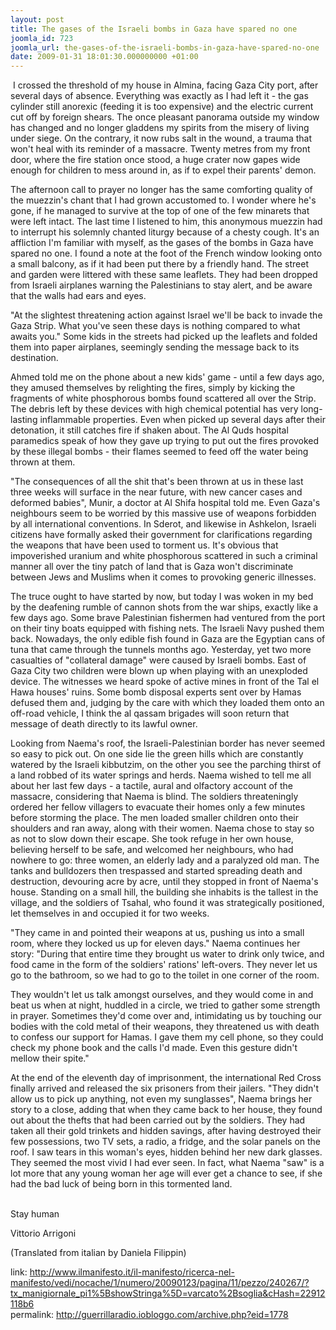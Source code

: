 ```yaml
---
layout: post
title: The gases of the Israeli bombs in Gaza have spared no one
joomla_id: 723
joomla_url: the-gases-of-the-israeli-bombs-in-gaza-have-spared-no-one
date: 2009-01-31 18:01:30.000000000 +01:00
---
```

<p> I crossed the threshold of my house in Almina, facing Gaza City port, after several days of absence. Everything was exactly as I had left it - the gas cylinder still anorexic (feeding it is too expensive) and the electric current cut off by foreign shears. The once pleasant panorama outside my window has changed and no longer gladdens my spirits from the misery of living under siege. On the contrary, it now rubs salt in the wound, a trauma that won't heal with its reminder of a massacre. Twenty metres from my front door, where the fire station once stood, a huge crater now gapes wide enough for children to mess around in, as if to expel their parents' demon.</p>

The afternoon call to prayer no longer has the same comforting quality of the muezzin's chant that I had grown accustomed to. I wonder where he's gone, if he managed to survive at the top of one of the few minarets that were left intact. The last time I listened to him, this anonymous muezzin had to interrupt his solemnly chanted liturgy because of a chesty cough. It's an affliction I'm familiar with myself, as the gases of the bombs in Gaza have spared no one. I found a note at the foot of the French window looking onto a small balcony, as if it had been put there by a friendly hand. The street and garden were littered with these same leaflets. They had been dropped from Israeli airplanes warning the Palestinians to stay alert, and be aware that the walls had ears and eyes.
<p>"At the slightest threatening action against Israel we'll be back to invade the Gaza Strip. What you've seen these days is nothing compared to what awaits you." Some kids in the streets had picked up the leaflets and folded them into paper airplanes, seemingly sending the message back to its destination.</p>
<p>Ahmed told me on the phone about a new kids' game - until a few days ago, they amused themselves by relighting the fires, simply by kicking the fragments of white phosphorous bombs found scattered all over the Strip. The debris left by these devices with high chemical potential has very long-lasting inflammable properties. Even when picked up several days after their detonation, it still catches fire if shaken about. The Al Quds hospital paramedics speak of how they gave up trying to put out the fires provoked by these illegal bombs - their flames seemed to feed off the water being thrown at them.</p>
<p>"The consequences of all the shit that's been thrown at us in these last three weeks will surface in the near future, with new cancer cases and deformed babies", Munir, a doctor at Al Shifa hospital told me. Even Gaza's neighbours seem to be worried by this massive use of weapons forbidden by all international conventions. In Sderot, and likewise in Ashkelon, Israeli citizens have formally asked their government for clarifications regarding the weapons that have been used to torment us. It's obvious that impoverished uranium and white phosphorous scattered in such a criminal manner all over the tiny patch of land that is Gaza won't discriminate between Jews and Muslims when it comes to provoking generic illnesses.</p>
<p>The truce ought to have started by now, but today I was woken in my bed by the deafening rumble of cannon shots from the war ships, exactly like a few days ago. Some brave Palestinian fishermen had ventured from the port on their tiny boats equipped with fishing nets. The Israeli Navy pushed them back. Nowadays, the only edible fish found in Gaza are the Egyptian cans of tuna that came through the tunnels months ago. Yesterday, yet two more casualties of "collateral damage" were caused by Israeli bombs. East of Gaza City two children were blown up when playing with an unexploded device. The witnesses we heard spoke of active mines in front of the Tal el Hawa houses' ruins. Some bomb disposal experts sent over by Hamas defused them and, judging by the care with which they loaded them onto an off-road vehicle, I think the al qassam brigades will soon return that message of death directly to its lawful owner.</p>
<p>Looking from Naema's roof, the Israeli-Palestinian border has never seemed so easy to pick out. On one side lie the green hills which are constantly watered by the Israeli kibbutzim, on the other you see the parching thirst of a land robbed of its water springs and herds. Naema wished to tell me all about her last few days - a tactile, aural and olfactory account of the massacre, considering that Naema is blind. The soldiers threateningly ordered her fellow villagers to evacuate their homes only a few minutes before storming the place. The men loaded smaller children onto their shoulders and ran away, along with their women. Naema chose to stay so as not to slow down their escape. She took refuge in her own house, believing herself to be safe, and welcomed her neighbours, who had nowhere to go: three women, an elderly lady and a paralyzed old man. The tanks and bulldozers then trespassed and started spreading death and destruction, devouring acre by acre, until they stopped in front of Naema's house. Standing on a small hill, the building she inhabits is the tallest in the village, and the soldiers of Tsahal, who found it was strategically positioned, let themselves in and occupied it for two weeks.</p>
<p>"They came in and pointed their weapons at us, pushing us into a small room, where they locked us up for eleven days." Naema continues her story: "During that entire time they brought us water to drink only twice, and food came in the form of the soldiers' rations' left-overs. They never let us go to the bathroom, so we had to go to the toilet in one corner of the room.</p>
<p>They wouldn't let us talk amongst ourselves, and they would come in and beat us when at night, huddled in a circle, we tried to gather some strength in prayer. Sometimes they'd come over and, intimidating us by touching our bodies with the cold metal of their weapons, they threatened us with death to confess our support for Hamas. I gave them my cell phone, so they could check my phone book and the calls I'd made. Even this gesture didn't mellow their spite."</p>
<p>At the end of the eleventh day of imprisonment, the international Red Cross finally arrived and released the six prisoners from their jailers. "They didn't allow us to pick up anything, not even my sunglasses", Naema brings her story to a close, adding that when they came back to her house, they found out about the thefts that had been carried out by the soldiers. They had taken all their gold trinkets and hidden savings, after having destroyed their few possessions, two TV sets, a radio, a fridge, and the solar panels on the roof. I saw tears in this woman's eyes, hidden behind her new dark glasses. They seemed the most vivid I had ever seen. In fact, what Naema "saw" is a lot more that any young woman her age will ever get a chance to see, if she had the bad luck of being born in this tormented land.</p>
<p><br />Stay human</p>
<p>Vittorio Arrigoni</p>
<p>(Translated from italian by Daniela Filippin)</p>
<p>link: <a href="http://www.ilmanifesto.it/il-manifesto/ricerca-nel-manifesto/vedi/nocache/1/numero/20090123/pagina/11/pezzo/240267/?tx_manigiornale_pi1%5BshowStringa%5D=varcato%2Bsoglia&cHash=22912118b6">http://www.ilmanifesto.it/il-manifesto/ricerca-nel-manifesto/vedi/nocache/1/numero/20090123/pagina/11/pezzo/240267/?tx_manigiornale_pi1%5BshowStringa%5D=varcato%2Bsoglia&cHash=22912118b6</a> <br />permalink: <a href="http://guerrillaradio.iobloggo.com/archive.php?eid=1778">http://guerrillaradio.iobloggo.com/archive.php?eid=1778</a></p>
